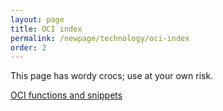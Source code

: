```yaml
---
layout: page
title: OCI index 
permalink: /newpage/technology/oci-index
order: 2
---
```


This page has wordy crocs; use at your own risk.

<!-- This link works because of permalink -->

[OCI functions and snippets](./oci-functions-and-snippets)

